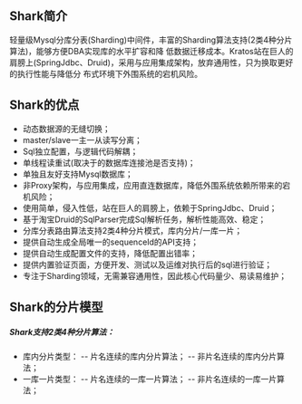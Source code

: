 ## Shark简介
轻量级Mysql分库分表(Sharding)中间件，丰富的Sharding算法支持(2类4种分片算法)，能够方便DBA实现库的水平扩容和降 低数据迁移成本。Kratos站在巨人的肩膀上(SpringJdbc、Druid)，采用与应用集成架构，放弃通用性，只为换取更好的执行性能与降低分 布式环境下外围系统的宕机风险。

## Shark的优点
* 动态数据源的无缝切换；
* master/slave一主一从读写分离；
* Sql独立配置，与逻辑代码解耦；
* 单线程读重试(取决于的数据库连接池是否支持)；
* 单独且友好支持Mysql数据库；
* 非Proxy架构，与应用集成，应用直连数据库，降低外围系统依赖所带来的宕机风险；
* 使用简单，侵入性低，站在巨人的肩膀上，依赖于SpringJdbc、Druid；
* 基于淘宝Druid的SqlParser完成Sql解析任务，解析性能高效、稳定；
* 分库分表路由算法支持2类4种分片模式，库内分片/一库一片；
* 提供自动生成全局唯一的sequenceId的API支持；
* 提供自动生成配置文件的支持，降低配置出错率；
* 提供内置验证页面，方便开发、测试以及运维对执行后的sql进行验证；
* 专注于Sharding领域，无需兼容通用性，因此核心代码量少、易读易维护；

## Shark的分片模型
##### Shark支持2类4种分片算法：
- 库内分片类型：
  -- 片名连续的库内分片算法；
  -- 非片名连续的库内分片算法；
- 一库一片类型：
  -- 片名连续的一库一片算法；
  -- 非片名连续的一库一片算法；

